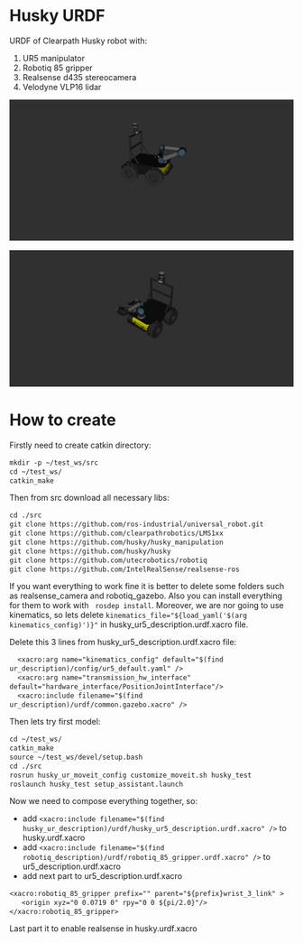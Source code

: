 # Husky URDF  
URDF of Clearpath Husky robot with:
  1. UR5 manipulator
  2. Robotiq 85 gripper
  3. Realsense d435 stereocamera
  4. Velodyne VLP16 lidar
  
![Screenshot](images/husky_1.png)
  
![Screenshot](images/husky_2.png)


# How to create

Firstly need to create catkin directory:
``` 
mkdir -p ~/test_ws/src
cd ~/test_ws/
catkin_make
```
Then from src download all necessary libs:
``` 
cd ./src
git clone https://github.com/ros-industrial/universal_robot.git
git clone https://github.com/clearpathrobotics/LMS1xx
git clone https://github.com/husky/husky_manipulation
git clone https://github.com/husky/husky
git clone https://github.com/utecrobotics/robotiq
git clone https://github.com/IntelRealSense/realsense-ros
``` 
If you want everything to work fine it is better to delete some folders such as realsense_camera and robotiq_gazebo. Also you can install everything for them to work with ``` rosdep install```. Moreover, we are nor going to use kinematics, so lets delete  ```kinematics_file="${load_yaml('$(arg kinematics_config)')}"``` in husky_ur5_description.urdf.xacro file.


Delete this 3 lines from husky_ur5_description.urdf.xacro file:
```
  <xacro:arg name="kinematics_config" default="$(find ur_description)/config/ur5_default.yaml" />
  <xacro:arg name="transmission_hw_interface" default="hardware_interface/PositionJointInterface"/>
  <xacro:include filename="$(find ur_description)/urdf/common.gazebo.xacro" />
```
Then lets try first model:
```
cd ~/test_ws/
catkin_make 
source ~/test_ws/devel/setup.bash
cd ./src
rosrun husky_ur_moveit_config customize_moveit.sh husky_test
roslaunch husky_test setup_assistant.launch
```

Now we need to compose everything together, so:
* add ```<xacro:include filename="$(find husky_ur_description)/urdf/husky_ur5_description.urdf.xacro" />``` to husky.urdf.xacro
* add ```<xacro:include filename="$(find robotiq_description)/urdf/robotiq_85_gripper.urdf.xacro" />``` to ur5_description.urdf.xacro
* add next part to ur5_description.urdf.xacro 
```
<xacro:robotiq_85_gripper prefix="" parent="${prefix}wrist_3_link" >
   <origin xyz="0 0.0719 0" rpy="0 0 ${pi/2.0}"/>
</xacro:robotiq_85_gripper>
```  


Last part it to enable realsense in husky.urdf.xacro

